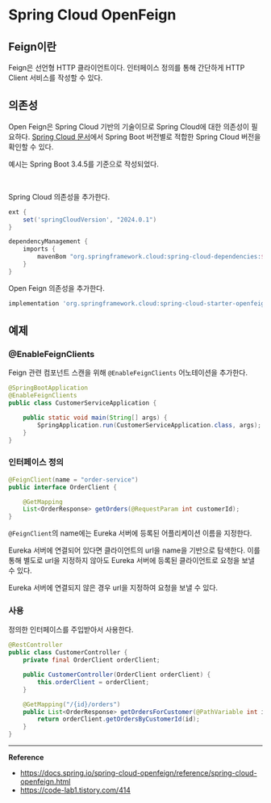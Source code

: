 # Spring Cloud OpenFeign

## Feign이란
Feign은 선언형 HTTP 클라이언트이다. 인터페이스 정의를 통해 간단하게 HTTP Client 서비스를 작성할 수 있다.

## 의존성
Open Feign은 Spring Cloud 기반의 기술이므로 Spring Cloud에 대한 의존성이 필요하다.
[Spring Cloud 문서](https://spring.io/projects/spring-cloud)에서 Spring Boot 버전별로 적합한 Spring Cloud 버전을 확인할 수 있다.

예시는 Spring Boot 3.4.5를 기준으로 작성되었다.

<br>

Spring Cloud 의존성을 추가한다.
```gradle
ext {
    set('springCloudVersion', "2024.0.1")
}

dependencyManagement {
    imports {
        mavenBom "org.springframework.cloud:spring-cloud-dependencies:${springCloudVersion}"
    }
}
```
Open Feign 의존성을 추가한다.
```gradle
implementation 'org.springframework.cloud:spring-cloud-starter-openfeign'
```

## 예제
### @EnableFeignClients
Feign 관련 컴포넌트 스캔을 위해 `@EnableFeignClients` 어노테이션을 추가한다.
```java
@SpringBootApplication
@EnableFeignClients
public class CustomerServiceApplication {

    public static void main(String[] args) {
        SpringApplication.run(CustomerServiceApplication.class, args);
    }
}
```

### 인터페이스 정의
```java
@FeignClient(name = "order-service")
public interface OrderClient {

    @GetMapping
    List<OrderResponse> getOrders(@RequestParam int customerId);
}

```
`@FeignClient`의 name에는 Eureka 서버에 등록된 어플리케이션 이름을 지정한다.

Eureka 서버에 연결되어 있다면 클라이언트의 url을 name을 기반으로 탐색한다.
이를 통해 별도로 url을 지정하지 않아도 Eureka 서버에 등록된 클라이언트로 요청을 보낼 수 있다.

Eureka 서버에 연결되지 않은 경우 url을 지정하여 요청을 보낼 수 있다.

### 사용
정의한 인터페이스를 주입받아서 사용한다.
```java
@RestController
public class CustomerController {
    private final OrderClient orderClient;

    public CustomerController(OrderClient orderClient) {
        this.orderClient = orderClient;
    }

    @GetMapping("/{id}/orders")
    public List<OrderResponse> getOrdersForCustomer(@PathVariable int id) {
        return orderClient.getOrdersByCustomerId(id);
    }
}
```

---
**Reference**<br>
- https://docs.spring.io/spring-cloud-openfeign/reference/spring-cloud-openfeign.html
- https://code-lab1.tistory.com/414
